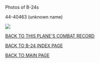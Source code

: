 
Photos of B-24s






 




44-40463 (unknown name)  

![](44-40463.jpg)  
  

[BACK TO THIS PLANE'S COMBAT RECORD](../b24s/44-40463.md)  

[BACK TO B-24 INDEX PAGE](../000b24s.md)  

[BACK TO MAIN PAGE](../index.md)


